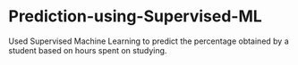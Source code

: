 # Prediction-using-Supervised-ML
Used Supervised Machine Learning to predict the percentage obtained by a student based on hours spent on studying. 
